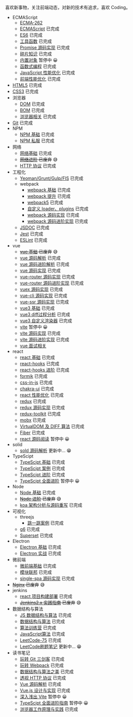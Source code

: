 喜欢新事物，关注前端动态，对新的技术有追求，喜欢 Coding。 <br />

- ECMAScript
  - [ECMA-262](https://www.ecma-international.org/publications-and-standards/standards/ecma-262/)
  - [ECMAScript](https://github.com/yw0525/notes/tree/master/ecma_script/base) 已完成
  - [ES6](https://github.com/yw0525/notes/tree/master/ecma_script/es6) 已完成
  - [工具函数](https://github.com/yw0525/notes/tree/master/utils) 已完成
  - [Promise 源码实现](https://github.com/yw0525/notes/tree/master/ecma_script/promise) 已完成
  - [碎片知识](https://github.com/yw0525/notes/tree/master/fragment) 已完成
  - [内置对象](https://github.com/yw0525/notes/tree/master/ecma_script/Built_in_objects) 暂停中 😀
  - [函数式编程](https://github.com/yw0525/notes/tree/master/ecma_script/functional) 已完成
  - [JavaScript 性能优化](https://github.com/yw0525/notes/tree/master/ecma_script/optimize) 已完成
  - [前端性能优化](https://github.com/yw0525/notes/tree/master/ecma_script/front_end_optimize) 已完成
- [HTML5](https://github.com/yw0525/notes/tree/master/html5/base) 已完成
- [CSS3](https://github.com/yw0525/notes/tree/master/css3) 已完成
- 浏览器
  - [DOM](https://github.com/yw0525/notes/tree/master/dom) 已完成
  - [BOM](https://github.com/yw0525/notes/tree/master/bom) 已完成
  - [浏览器相关](https://www.yuque.com/yyne87/wwaov6) 已完成
- [Git](https://github.com/yw0525/notes/tree/master/git) 已完成
- NPM
  - [NPM 基础](https://github.com/yw0525/notes/tree/master/npm/base) 已完成
  - [NPM 私服](https://github.com/yw0525/notes/tree/master/npm/repos) 已完成
- 网络
  - [网络基础](https://github.com/yw0525/notes/tree/master/network/base) 已完成
  - ~~[网络进阶](https://github.com/yw0525/notes/tree/master/network/plus) 已废弃~~ 😅
  - [HTTP 协议](https://www.yuque.com/yyne87/mw1l9v) 已完成
- 工程化
  - [Yeoman/Grunt/Gulp/FIS](https://github.com/yw0525/notes/tree/master/engineering) 已完成
  - webpack
    - [webpack 基础](https://github.com/yw0525/notes/tree/master/webpack/webpack) 已完成
    - [webpack 提升](https://github.com/yw0525/notes/tree/master/webpack/webpack_tencent) 已完成
    - [webpack5](https://github.com/yw0525/notes/tree/master/webpack/webpack_5) 已完成
    - [自定义 loader、plugins](https://github.com/yw0525/notes/tree/master/webpack/webpack_write) 已完成
    - [webpack 源码实现](https://github.com/yw0525/notes/tree/master/webpack/webpack_write) 已完成
    - [webpack 源码进阶实现](https://github.com/yw0525/notes/tree/master/webpack/webpack_write_plus) 已完成
  - [JSDOC](https://github.com/yw0525/notes/tree/master/doc) 已完成
  - [Jest](https://github.com/yw0525/notes/tree/master/jest) 已完成
  - [ESLint](https://github.com/yw0525/notes/tree/master/eslint) 已完成
- vue
  - ~~[vue 基础](https://github.com/yw0525/notes/tree/master/vue/vue_base) 已废弃~~ 😅
  - [vue 源码解析](https://github.com/yw0525/notes/tree/master/vue/vue_source) 已完成
  - [vue 源码进阶解析](https://github.com/yw0525/notes/tree/master/vue/vue_source_plus) 已完成
  - [vue 源码实现](https://github.com/yw0525/notes/tree/master/vue/vue_source_design) 已完成
  - [vue-router 源码实现](https://github.com/yw0525/notes/tree/master/vue/vue_router) 已完成
  - [vue-router 源码进阶实现](https://github.com/yw0525/notes/tree/master/vue/vue_router_plus) 已完成
  - [vuex 源码实现](https://github.com/yw0525/notes/tree/master/vue/vuex) 已完成
  - [vue-cli 源码实现](https://github.com/yw0525/notes/tree/master/vue/vue_cli) 已完成
  - [vue-ssr 源码实现](https://github.com/yw0525/notes/tree/master/vue/vue_ssr) 已完成
  - [vue3 基础](https://github.com/yw0525/notes/tree/master/vue/vue3) 已完成
  - [vue3 diff过程分析](https://github.com/yw0525/notes/tree/master/vue/vue3_diff) 已完成
  - [vue3 自定义渲染器](https://github.com/yw0525/notes/tree/master/vue/vue3_renderer) 已完成
  - [vite](https://github.com/yw0525/notes/tree/master/vite) 暂停中 😀
  - [vite 源码实现](https://github.com/yw0525/notes/tree/master/vue/vue_vite) 已完成
  - [vite 源码进阶实现](https://github.com/yw0525/notes/tree/master/vite/vite_source) 已完成
  - [vue 面试相关](https://github.com/yw0525/notes/tree/master/vue/vue_inteview)
- react
  - [react 基础](https://github.com/yw0525/notes/tree/master/react/react_base) 已完成
  - [react-hooks](https://github.com/yw0525/notes/tree/master/react/react_hooks) 已完成
  - [react-hooks 进阶](https://github.com/yw0525/notes/tree/master/react/react_hooks_plus) 已完成
  - [formik](https://github.com/yw0525/notes/tree/master/react/formik) 已完成
  - [css-in-js](https://github.com/yw0525/notes/tree/master/react/css_in_js) 已完成
  - [chakra-ui](https://github.com/yw0525/notes/tree/master/react/chakra_ui) 已完成
  - [react 性能优化](https://github.com/yw0525/notes/tree/master/react/optimize) 已完成
  - [redux](https://github.com/yw0525/notes/tree/master/react/redux) 已完成
  - [redux 源码实现](https://github.com/yw0525/notes/tree/master/react/redux) 已完成
  - [redux-toolkit](https://github.com/yw0525/notes/tree/master/react/redux) 已完成
  - [mobx](https://github.com/yw0525/notes/tree/master/react/mobx) 已完成
  - [VirtualDOM 及 DIFF 算法](https://github.com/yw0525/notes/tree/master/react/virtual_dom) 已完成
  - [Fiber](https://github.com/yw0525/notes/tree/master/react/Fiber) 已完成
  - [react 源码阅读](https://github.com/yw0525/notes/tree/master/react/react_source) 暂停中 😀
- solid
  - [sold 源码解析](https://github.com/yw0525/notes/tree/master/solid/source_analysis) 更新中... 😁
- TypeScipt
  - [TypeScipt 基础](https://github.com/yw0525/notes/tree/master/typescript/base) 已完成
  - [TypeScipt 案例](https://github.com/yw0525/notes/tree/master/typescript/examples/test/src) 已完成
  - [TypeScipt 进阶](https://github.com/yw0525/notes/tree/master/typescript/plus) 已完成
  - [TypeScipt 全面进阶](https://github.com/yw0525/notes/tree/master/typescript/review) 暂停中 😀
- Node
  - [Node 基础](https://github.com/yw0525/notes/tree/master/node/base) 已完成
  - ~~[Node 进阶](https://github.com/yw0525/notes/tree/master/node/plus) 已废弃~~ 😅
  - [koa 架构分析与源码重写](https://github.com/yw0525/notes/tree/master/node/koa) 已完成
- 可视化
  - threejs
    - [跳一跳案例](https://github.com/yw0525/notes/tree/master/visualization/three.js/jump) 已完成
  - [g6](https://github.com/yw0525/notes/tree/master/visualization/g6) 已完成
  - [Superset](https://github.com/yw0525/notes/tree/master/superset) 已完成
- Electron
  - [Electron 基础](https://github.com/yw0525/notes/tree/master/electron/base) 已完成
  - [Electron 实战](https://github.com/yw0525/notes/tree/master/electron/combat) 已完成
- 微前端
  - [微前端基础](https://github.com/yw0525/notes/tree/master/micro_frontends/base) 已完成
  - [模块联邦](https://github.com/yw0525/notes/tree/master/micro_frontends/module_federation) 已完成
  - [single-spa 源码实现](https://github.com/yw0525/notes/tree/master/micro_frontends/source) 已完成
- ~~[Nginx](https://github.com/yw0525/notes/tree/master/nginx) 已废弃~~ 😅
- jenkins
  - [react 项目构建部署](https://github.com/yw0525/notes/tree/master/jenkins/practice) 已完成
  - ~~[Jenkins2.x 实践指南](https://github.com/yw0525/notes/tree/master/jenkins/jenkins2.x) 已废弃~~ 😅
- 数据结构与算法
  - [JS 数据结构与算法](https://github.com/yw0525/notes/tree/master/alg/algorithm) 已完成
  - [数据结构与算法](https://github.com/yw0525/notes/tree/master/alg/algorithm_google) 已完成
  - [算法训练营](https://github.com/yw0525/notes/tree/master/alg/training) 已完成
  - [JavaScript算法](https://github.com/yw0525/notes/tree/master/alg/javascript) 已完成
  - [LeetCode-75](https://github.com/yw0525/notes/tree/master/alg/leetcode75) 已完成
  - [LeetCode刷题笔记](https://github.com/yw0525/notes/tree/master/alg/training) 更新中... 😁
- 读书笔记
  - [玩转 Git 三剑客](https://github.com/yw0525/notes/tree/master/git) 已完成
  - [玩转 Webpack](https://github.com/yw0525/notes/tree/master/webpack/webpack_tencent) 已完成
  - [数据结构与算法之美](https://github.com/yw0525/notes/tree/master/alg/algorithm_google) 已完成
  - [透视 HTTP 协议](https://www.yuque.com/yyne87/mw1l9v) 已完成
  - [Vue 源码解析](https://github.com/yw0525/notes/tree/master/vue/vue_source) 已完成
  - [Vue.js 设计与实现](https://github.com/yw0525/notes/tree/master/books/Vue.js设计与实现) 已完成
  - [深入浅出 Vite](https://github.com/yw0525/notes/tree/master/vite) 暂停中 😀
  - [TypeScipt 全面进阶指南](https://github.com/yw0525/notes/tree/master/typescript/review) 暂停中 😀
  - [浏览器工作原理与实践](https://github.com/yw0525/notes/tree/master/books/浏览器工作原理与实践) 已完成
